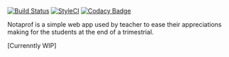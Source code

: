 [![Build Status](https://travis-ci.org/Tenebreizh/Notaprof.svg?branch=master)](https://travis-ci.org/Tenebreizh/Notaprof)
[![StyleCI](https://github.styleci.io/repos/152876607/shield?style=flat&branch=master)](https://github.styleci.io/repos/152876607)
[![Codacy Badge](https://api.codacy.com/project/badge/Grade/412cd3137a9f42ffb4b9ae73d44f7878)](https://www.codacy.com/app/thibaud29/Notaprof?utm_source=github.com&amp;utm_medium=referral&amp;utm_content=Tenebreizh/Notaprof&amp;utm_campaign=Badge_Grade)


Notaprof is a simple web app used by teacher to ease their appreciations making for the students at the end of a trimestrial.


[Currenntly WIP]
